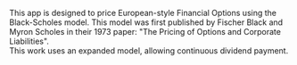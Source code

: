 This app is designed to price European-style Financial Options using the Black-Scholes model. This model was first published by Fischer Black and Myron Scholes in their 1973 paper: "The Pricing of Options and Corporate Liabilities".  
This work uses an expanded model, allowing continuous dividend payment.  